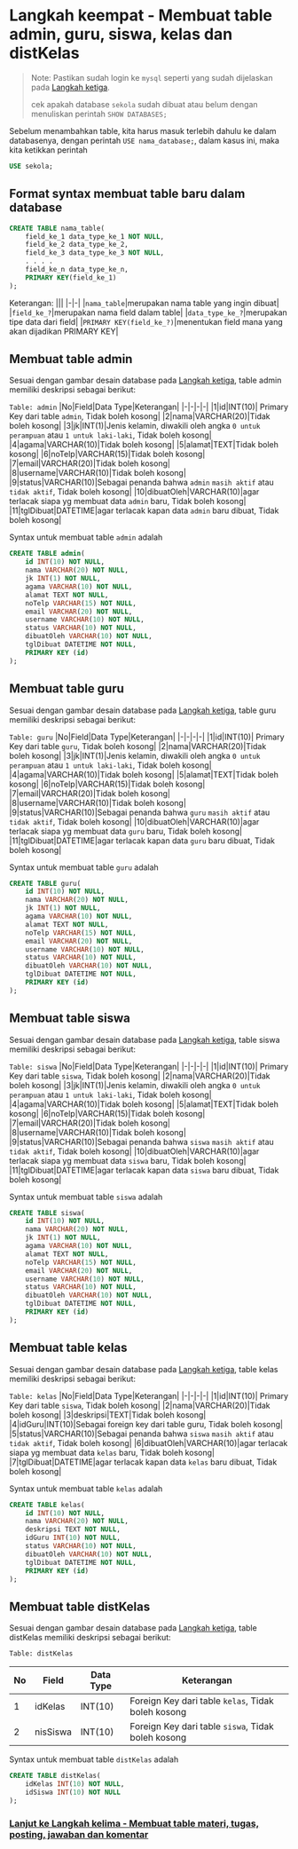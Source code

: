 # Langkah keempat - Membuat table admin, guru, siswa, kelas dan distKelas

> Note: Pastikan sudah login ke `mysql` seperti yang sudah dijelaskan pada [Langkah ketiga](/steps/langkah3.md).
>
> cek apakah database `sekola` sudah dibuat atau belum dengan menuliskan perintah `SHOW DATABASES;`

Sebelum menambahkan table, kita harus masuk terlebih dahulu ke dalam databasenya, dengan perintah `USE nama_database;`, dalam kasus ini, maka kita ketikkan perintah

```sql
USE sekola;
```
## Format syntax membuat table baru dalam database
```sql
CREATE TABLE nama_table(
    field_ke_1 data_type_ke_1 NOT NULL,
    field_ke_2 data_type_ke_2,
    field_ke_3 data_type_ke_3 NOT NULL,
    . . . .
    field_ke_n data_type_ke_n,
    PRIMARY KEY(field_ke_1)
);
```
Keterangan:
|||
|-|-|
|`nama_table`|merupakan nama table yang ingin dibuat|
|`field_ke_?`|merupakan nama field dalam table|
|`data_type_ke_?`|merupakan tipe data dari field|
|`PRIMARY KEY(field_ke_?)`|menentukan field mana yang akan dijadikan PRIMARY KEY|

## Membuat table admin
Sesuai dengan gambar desain database pada [Langkah ketiga](/steps/langkah3.md), table admin memiliki deskripsi sebagai berikut:

`Table: admin`
|No|Field|Data Type|Keterangan|
|-|-|-|-|
|1|id|INT(10)| Primary Key dari table `admin`, Tidak boleh kosong|
|2|nama|VARCHAR(20)|Tidak boleh kosong|
|3|jk|INT(1)|Jenis kelamin, diwakili oleh angka `0 untuk perampuan` atau `1 untuk laki-laki`, Tidak boleh kosong|
|4|agama|VARCHAR(10)|Tidak boleh kosong|
|5|alamat|TEXT|Tidak boleh kosong|
|6|noTelp|VARCHAR(15)|Tidak boleh kosong|
|7|email|VARCHAR(20)|Tidak boleh kosong|
|8|username|VARCHAR(10)|Tidak boleh kosong|
|9|status|VARCHAR(10)|Sebagai penanda bahwa `admin` `masih aktif` atau `tidak aktif`, Tidak boleh kosong|
|10|dibuatOleh|VARCHAR(10)|agar terlacak siapa yg membuat data `admin` baru, Tidak boleh kosong|
|11|tglDibuat|DATETIME|agar terlacak kapan data `admin` baru dibuat, Tidak boleh kosong|

Syntax untuk membuat table `admin` adalah 
```sql
CREATE TABLE admin(
    id INT(10) NOT NULL,
    nama VARCHAR(20) NOT NULL,
    jk INT(1) NOT NULL,
    agama VARCHAR(10) NOT NULL,
    alamat TEXT NOT NULL,
    noTelp VARCHAR(15) NOT NULL,
    email VARCHAR(20) NOT NULL,
    username VARCHAR(10) NOT NULL,
    status VARCHAR(10) NOT NULL,
    dibuatOleh VARCHAR(10) NOT NULL,
    tglDibuat DATETIME NOT NULL,
    PRIMARY KEY (id)
);
```

## Membuat table guru
Sesuai dengan gambar desain database pada [Langkah ketiga](/steps/langkah3.md), table guru memiliki deskripsi sebagai berikut:

`Table: guru`
|No|Field|Data Type|Keterangan|
|-|-|-|-|
|1|id|INT(10)| Primary Key dari table `guru`, Tidak boleh kosong|
|2|nama|VARCHAR(20)|Tidak boleh kosong|
|3|jk|INT(1)|Jenis kelamin, diwakili oleh angka `0 untuk perampuan` atau `1 untuk laki-laki`, Tidak boleh kosong|
|4|agama|VARCHAR(10)|Tidak boleh kosong|
|5|alamat|TEXT|Tidak boleh kosong|
|6|noTelp|VARCHAR(15)|Tidak boleh kosong|
|7|email|VARCHAR(20)|Tidak boleh kosong|
|8|username|VARCHAR(10)|Tidak boleh kosong|
|9|status|VARCHAR(10)|Sebagai penanda bahwa `guru` `masih aktif` atau `tidak aktif`, Tidak boleh kosong|
|10|dibuatOleh|VARCHAR(10)|agar terlacak siapa yg membuat data `guru` baru, Tidak boleh kosong|
|11|tglDibuat|DATETIME|agar terlacak kapan data `guru` baru dibuat, Tidak boleh kosong|

Syntax untuk membuat table `guru` adalah 
```sql
CREATE TABLE guru(
    id INT(10) NOT NULL,
    nama VARCHAR(20) NOT NULL,
    jk INT(1) NOT NULL,
    agama VARCHAR(10) NOT NULL,
    alamat TEXT NOT NULL,
    noTelp VARCHAR(15) NOT NULL,
    email VARCHAR(20) NOT NULL,
    username VARCHAR(10) NOT NULL,
    status VARCHAR(10) NOT NULL,
    dibuatOleh VARCHAR(10) NOT NULL,
    tglDibuat DATETIME NOT NULL,
    PRIMARY KEY (id)
);
```

## Membuat table siswa
Sesuai dengan gambar desain database pada [Langkah ketiga](/steps/langkah3.md), table siswa memiliki deskripsi sebagai berikut:

`Table: siswa`
|No|Field|Data Type|Keterangan|
|-|-|-|-|
|1|id|INT(10)| Primary Key dari table `siswa`, Tidak boleh kosong|
|2|nama|VARCHAR(20)|Tidak boleh kosong|
|3|jk|INT(1)|Jenis kelamin, diwakili oleh angka `0 untuk perampuan` atau `1 untuk laki-laki`, Tidak boleh kosong|
|4|agama|VARCHAR(10)|Tidak boleh kosong|
|5|alamat|TEXT|Tidak boleh kosong|
|6|noTelp|VARCHAR(15)|Tidak boleh kosong|
|7|email|VARCHAR(20)|Tidak boleh kosong|
|8|username|VARCHAR(10)|Tidak boleh kosong|
|9|status|VARCHAR(10)|Sebagai penanda bahwa `siswa` `masih aktif` atau `tidak aktif`, Tidak boleh kosong|
|10|dibuatOleh|VARCHAR(10)|agar terlacak siapa yg membuat data `siswa` baru, Tidak boleh kosong|
|11|tglDibuat|DATETIME|agar terlacak kapan data `siswa` baru dibuat, Tidak boleh kosong|

Syntax untuk membuat table `siswa` adalah 
```sql
CREATE TABLE siswa(
    id INT(10) NOT NULL,
    nama VARCHAR(20) NOT NULL,
    jk INT(1) NOT NULL,
    agama VARCHAR(10) NOT NULL,
    alamat TEXT NOT NULL,
    noTelp VARCHAR(15) NOT NULL,
    email VARCHAR(20) NOT NULL,
    username VARCHAR(10) NOT NULL,
    status VARCHAR(10) NOT NULL,
    dibuatOleh VARCHAR(10) NOT NULL,
    tglDibuat DATETIME NOT NULL,
    PRIMARY KEY (id)
);
```

## Membuat table kelas
Sesuai dengan gambar desain database pada [Langkah ketiga](/steps/langkah3.md), table kelas memiliki deskripsi sebagai berikut:

`Table: kelas`
|No|Field|Data Type|Keterangan|
|-|-|-|-|
|1|id|INT(10)| Primary Key dari table `siswa`, Tidak boleh kosong|
|2|nama|VARCHAR(20)|Tidak boleh kosong|
|3|deskripsi|TEXT|Tidak boleh kosong|
|4|idGuru|INT(10)|Sebagai foreign key dari table guru, Tidak boleh kosong|
|5|status|VARCHAR(10)|Sebagai penanda bahwa `siswa` `masih aktif` atau `tidak aktif`, Tidak boleh kosong|
|6|dibuatOleh|VARCHAR(10)|agar terlacak siapa yg membuat data `kelas` baru, Tidak boleh kosong|
|7|tglDibuat|DATETIME|agar terlacak kapan data `kelas` baru dibuat, Tidak boleh kosong|

Syntax untuk membuat table `kelas` adalah
```sql
CREATE TABLE kelas(
    id INT(10) NOT NULL,
    nama VARCHAR(20) NOT NULL,
    deskripsi TEXT NOT NULL,
    idGuru INT(10) NOT NULL,
    status VARCHAR(10) NOT NULL,
    dibuatOleh VARCHAR(10) NOT NULL,
    tglDibuat DATETIME NOT NULL,
    PRIMARY KEY (id)
);
```
## Membuat table distKelas
Sesuai dengan gambar desain database pada [Langkah ketiga](/steps/langkah3.md), table distKelas memiliki deskripsi sebagai berikut:

`Table: distKelas`

|No|Field|Data Type|Keterangan|
|-|-|-|-|
|1|idKelas|INT(10)| Foreign Key dari table `kelas`, Tidak boleh kosong|
|2|nisSiswa|INT(10)| Foreign Key dari table `siswa`, Tidak boleh kosong|

Syntax untuk membuat table `distKelas` adalah
```sql
CREATE TABLE distKelas(
    idKelas INT(10) NOT NULL,
    idSiswa INT(10) NOT NULL
);
```

### [Lanjut ke Langkah kelima - Membuat table materi, tugas, posting, jawaban dan komentar](/steps/langkah5.md)